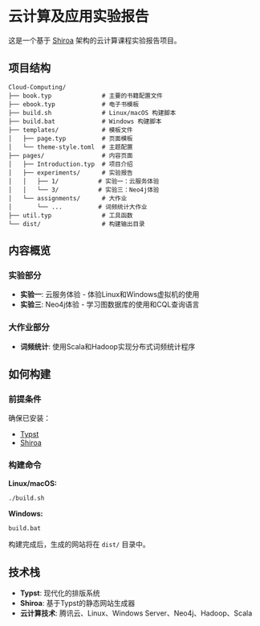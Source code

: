 # 云计算及应用实验报告

这是一个基于 [Shiroa](https://github.com/Myriad-Dreamin/shiroa) 架构的云计算课程实验报告项目。

## 项目结构

```
Cloud-Computing/
├── book.typ              # 主要的书籍配置文件
├── ebook.typ             # 电子书模板
├── build.sh              # Linux/macOS 构建脚本
├── build.bat             # Windows 构建脚本
├── templates/            # 模板文件
│   ├── page.typ          # 页面模板
│   └── theme-style.toml  # 主题配置
├── pages/                # 内容页面
│   ├── Introduction.typ  # 项目介绍
│   ├── experiments/      # 实验报告
│   │   ├── 1/           # 实验一：云服务体验
│   │   └── 3/           # 实验三：Neo4j体验
│   └── assignments/      # 大作业
│       └── ...          # 词频统计大作业
├── util.typ              # 工具函数
└── dist/                 # 构建输出目录
```

## 内容概览

### 实验部分
- **实验一**: 云服务体验 - 体验Linux和Windows虚拟机的使用
- **实验三**: Neo4j体验 - 学习图数据库的使用和CQL查询语言

### 大作业部分  
- **词频统计**: 使用Scala和Hadoop实现分布式词频统计程序

## 如何构建

### 前提条件
确保已安装：
- [Typst](https://typst.app/)
- [Shiroa](https://github.com/Myriad-Dreamin/shiroa)

### 构建命令

**Linux/macOS:**
```bash
./build.sh
```

**Windows:**
```bat
build.bat
```

构建完成后，生成的网站将在 `dist/` 目录中。

## 技术栈

- **Typst**: 现代化的排版系统
- **Shiroa**: 基于Typst的静态网站生成器
- **云计算技术**: 腾讯云、Linux、Windows Server、Neo4j、Hadoop、Scala
